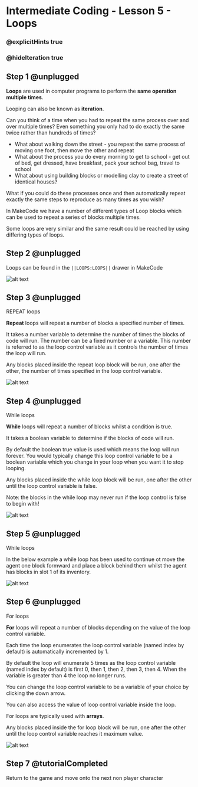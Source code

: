 # Intermediate Coding - Lesson 5 - Loops
### @explicitHints true
### @hideIteration true

## Step 1 @unplugged
**Loops** are used in computer programs to perform the **same operation multiple times**.

Looping can also be known as **iteration**.

Can you think of a time when you had to repeat the same process over and over multiple times? Even something you only had to do exactly the same twice rather than hundreds of times?

- What about walking down the street - you repeat the same process of moving one foot, then move the other and repeat
- What about the process you do every morning to get to school - get out of bed, get dressed, have breakfast, pack your school bag, travel to school 
- What about using building blocks or modelling clay to create a street of identical houses?

What if you could do these processes once and then automatically repeat exactly the same steps to reproduce as many times as you wish?

In MakeCode we have a number of different types of Loop blocks which can be used to repeat a series of blocks multiple times.

Some loops are very similar and the same result could be reached by using differing types of loops.


## Step 2 @unplugged
Loops can be found in the ``||LOOPS:LOOPS||`` drawer in MakeCode

![alt text](https://intermediatev3.codingcredentials.com/Lesson5/5/images/1.jpg?raw=true "Loops")

## Step 3 @unplugged
REPEAT loops

**Repeat** loops will repeat a number of blocks a specified number of times.

It takes a number variable to determine the number of times the blocks of code will run. The number can be a fixed number or a variable. This number is referred to as the loop control variable as it controls the number of times the loop will run.

Any blocks placed inside the repeat loop block will be run, one after the other, the number of times specified in the loop control variable.

![alt text](https://intermediatev3.codingcredentials.com/Lesson5/5/images/2.png?raw=true "Loops")

## Step 4 @unplugged
While loops

**While** loops will repeat a number of blocks whilst a condition is true.

It takes a boolean variable to determine if the blocks of code will run.

By default the boolean true value is used which means the loop will run forever. You would typically change this loop control variable to be a boolean variable which you change in your loop when you want it to stop looping.

Any blocks placed inside the while loop block will be run, one after the other until the loop control variable is false. 

Note: the blocks in the while loop may never run if the loop control is false to begin with!

![alt text](https://intermediatev3.codingcredentials.com/Lesson5/5/images/3.png?raw=true "Loops")

## Step 5 @unplugged
While loops

In the below example a while loop has been used to continue ot move the agent one block formward and place a block behind them whilst the agent has blocks in slot 1 of its inventory.

![alt text](https://intermediatev3.codingcredentials.com/Lesson5/5/images/4.png?raw=true "Loops")

## Step 6 @unplugged
For loops

**For** loops will repeat a number of blocks depending on the value of the loop control variable.

Each time the loop enumerates the loop control variable (named index by default) is automatically incremented by 1.

By default the loop will enumerate 5 times as the loop control variable (named index by default) is first 0, then 1, then 2, then 3, then 4. When the variable is greater than 4 the loop no longer runs.

You can change the loop control variable to be a variable of your choice by clicking the down arrow.

You can also access the value of loop control variable inside the loop.

For loops are typically used with **arrays**.

Any blocks placed inside the for loop block will be run, one after the other until the loop control variable reaches it maximum value.

![alt text](https://intermediatev3.codingcredentials.com/Lesson5/5/images/5.png?raw=true "Loops")

## Step 7 @tutorialCompleted
Return to the game and move onto the next non player character